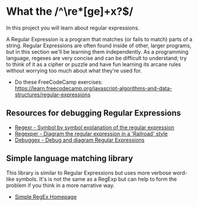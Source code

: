 # What the /^\re*[ge]+x?$/

In this project you will learn about regular expressions.

A Regular Expression is a program that matches (or fails to match) parts of a string. Regular Expressions are often found inside of other, larger programs, but in this section we'll be learning them independently. As a programming language, regexes are very concise and can be difficult to understand; try to think of it as a cipher or puzzle and have fun learning its arcane rules without worrying too much about what they're used for.

* Do these FreeCodeCamp exercises:  <https://learn.freecodecamp.org/javascript-algorithms-and-data-structures/regular-expressions>

## Resources for debugging Regular Expressions

- [Regexr - Symbol by symbol explanation of the regular expression](https://regexr.com/ "Symbol by symbol explanation of the regular expression")
- [Regexper - Diagram the regular expression in a 'Railroad' style](https://regexper.com "Diagram the regular expression in 'railroad' style")
- [Debuggex - Debug and diagram Regular Expressions](https://www.debuggex.com/ "Debug and diagram Regular Expressions")

## Simple language matching library

This library is similar to Regular Expressions but uses more verbose word-like symbols. It's is not the same as a RegExp but can help to form the problem if you think in a more narrative way.

- [Simple RegEx Homepage ](https://simple-regex.com/ "Simple RegEx Homepage")
